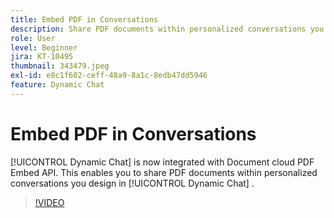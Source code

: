 ```yaml
---
title: Embed PDF in Conversations
description: Share PDF documents within personalized conversations you design in Dynamic Chat.
role: User
level: Beginner
jira: KT-10495
thumbnail: 343479.jpeg
exl-id: e8c1f602-ceff-48a9-8a1c-8edb47dd5946
feature: Dynamic Chat
---
```

# Embed PDF in Conversations

[!UICONTROL Dynamic Chat]  is now integrated with Document cloud PDF Embed API. This enables you to share PDF documents within personalized conversations you design in [!UICONTROL Dynamic Chat] .

>[!VIDEO](https://video.tv.adobe.com/v/343479/?quality=12&learn=on)
